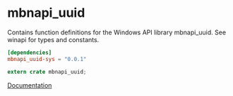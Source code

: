 # mbnapi_uuid #
Contains function definitions for the Windows API library mbnapi_uuid. See winapi for types and constants.

```toml
[dependencies]
mbnapi_uuid-sys = "0.0.1"
```

```rust
extern crate mbnapi_uuid;
```

[Documentation](https://retep998.github.io/doc/winapi/mbnapi_uuid/)

